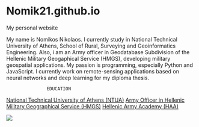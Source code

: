 # Nomik21.github.io
My personal website

My name is Nomikos Nikolaos. I currently study in National Technical University of Athens, School of Rural, Surveying and Geoinformatics Engineering. Also, i am an Army officer  in Geodatabase Subdivision of the Hellenic Military Geogaphical Service (HMGS), developing military geospatial applications.
My passion is programming, especially Python and JavaScript. I currently work on remote-sensing applications based on neural networks and deep learning for my diploma thesis.
                   

                   EDUCATION 

[National Technical University of Athens (NTUA)](https://www.survey.ntua.gr/el/)
[Army Officer in Hellenic Military Geographical Service (HMGS)](https://www.gys.gr/) 
[Hellenic Army Academy (HAA)](https://sse.army.gr/)

![](https://media.licdn.com/dms/image/C4D03AQHFRo0R2Tj9RQ/profile-displayphoto-shrink_400_400/0/1619639893945?e=1705536000&v=beta&t=LNgi4Xj3FLLqlfXBZvNvwITCWtWKGlw8FPGSBKopIEk)

